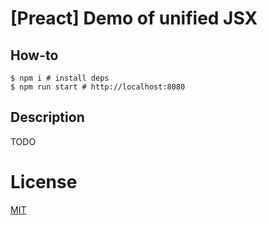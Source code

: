 # [Preact] Demo of unified JSX

## How-to

```shell
$ npm i # install deps
$ npm run start # http://localhost:8080
```

## Description

TODO

# License

[MIT](http://vjpr.mit-license.org)
